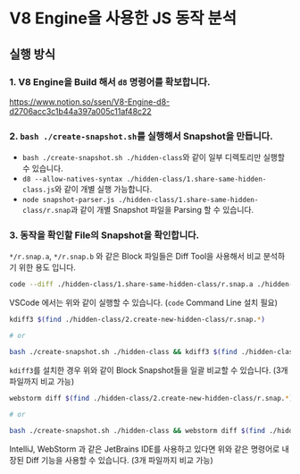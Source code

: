 # V8 Engine을 사용한 JS 동작 분석

## 실행 방식

### 1. V8 Engine을 Build 해서 `d8` 명령어를 확보합니다. 

<https://www.notion.so/ssen/V8-Engine-d8-d2706acc3c1b44a397a005c11af48c22>

### 2. `bash ./create-snapshot.sh`를 실행해서 Snapshot을 만듭니다.

- `bash ./create-snapshot.sh ./hidden-class`와 같이 일부 디렉토리만 실행할 수 있습니다. 
- `d8 --allow-natives-syntax ./hidden-class/1.share-same-hidden-class.js`와 같이 개별 실행 가능합니다.
- `node snapshot-parser.js ./hidden-class/1.share-same-hidden-class/r.snap`과 같이 개별 Snapshot 파일을 Parsing 할 수 있습니다.

### 3. 동작을 확인할 File의 Snapshot을 확인합니다.

`*/r.snap.a`, `*/r.snap.b` 와 같은 Block 파일들은 Diff Tool을 사용해서 비교 분석하기 위한 용도 입니다.

```sh
code --diff ./hidden-class/1.share-same-hidden-class/r.snap.a ./hidden-class/1.share-same-hidden-class/r.snap.b
```

VSCode 에서는 위와 같이 실행할 수 있습니다. (`code` Command Line 설치 필요)

```sh
kdiff3 $(find ./hidden-class/2.create-new-hidden-class/r.snap.*)

# or

bash ./create-snapshot.sh ./hidden-class && kdiff3 $(find ./hidden-class/2.create-new-hidden-class/r.snap.*)
```

`kdiff3`를 설치한 경우 위와 같이 Block Snapshot들을 일괄 비교할 수 있습니다. (3개 파일까지 비교 가능)

```sh
webstorm diff $(find ./hidden-class/2.create-new-hidden-class/r.snap.*)

# or

bash ./create-snapshot.sh ./hidden-class && webstorm diff $(find ./hidden-class/2.create-new-hidden-class/r.snap.*)
```

IntelliJ, WebStorm 과 같은 JetBrains IDE를 사용하고 있다면 위와 같은 명령어로 내장된 Diff 기능을 사용할 수 있습니다. (3개 파일까지 비교 가능)